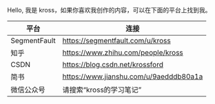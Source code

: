Hello, 我是 kross，如果你喜欢我创作的内容，可以在下面的平台上找到我。

| 平台 | 连接  |
| --- | ---  |
| SegmentFault | https://segmentfault.com/u/kross |
| 知乎 | https://www.zhihu.com/people/kross | 
| CSDN | https://blog.csdn.net/krossford |
| 简书 | https://www.jianshu.com/u/9aedddb80a1a | 
| 微信公众号 | 请搜索“kross的学习笔记” | 
